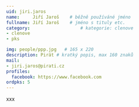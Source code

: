 ```yaml
---
uid: jiri.jaros
name:     Jiří Jaroš  	# běžně používáné jméno
fullname: Jiří Jaroš  	# jméno s tituly etc.
category:                   # kategorie: clenove
- clenove
- pks

img: people/ppp.jpg   # 165 x 220
description: Pirát # kratký popis, max 160 znaků
mail:
- jiri.jaros@pirati.cz
profiles:
  facebook: https://www.facebook.com
ordpks: 5
---
```


xxx

